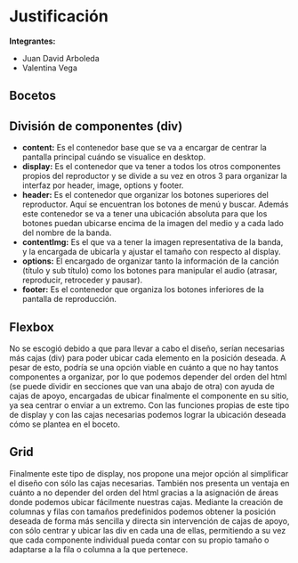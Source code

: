 # Justificación

**Integrantes:**
 - Juan David Arboleda
 - Valentina Vega

## Bocetos

 
## División de componentes (div)

- **content:** Es el contenedor base que se va a encargar de centrar la pantalla principal cuándo se visualice en desktop.
- **display:** Es el contenedor que va tener a todos los otros componentes propios del reproductor y se divide a su vez en otros 3 para organizar la interfaz por header, image, options y footer.
- **header:** Es el contenedor que organizar los botones superiores del reproductor. Aquí se encuentran los botones de menú y buscar. Además este contenedor se va a tener una ubicación absoluta para que los botones puedan ubicarse encima de la imagen del medio y a cada lado del nombre de la banda.
- **contentImg:** Es el que va a tener la imagen representativa de la banda, y la encargada de ubicarla y ajustar el tamaño con respecto al display.
- **options:** El encargado de organizar tanto la información de la canción (título y sub título) como los botones para manipular el audio (atrasar, reproducir, retroceder y pausar). 
- **footer:** Es el contenedor que organiza los botones inferiores de la pantalla de reproducción. 

## Flexbox

No se escogió debido a que para llevar a cabo el diseño, serían necesarias más cajas (div) para poder ubicar cada elemento en la posición deseada. A pesar de esto, podría se una opción viable en cuánto a que no hay tantos componentes a organizar, por lo que podemos depender del orden del html (se puede dividir en secciones que van una abajo de otra) con ayuda de cajas de apoyo, encargadas de ubicar finalmente el componente en su sitio, ya sea centrar o enviar a un extremo. Con las funciones propias de este tipo de display y con las cajas necesarias podemos lograr la ubicación deseada cómo se plantea en el boceto.

## Grid

Finalmente este tipo de display, nos propone una mejor opción al simplificar el diseño con sólo las cajas necesarias. También nos presenta un ventaja en cuánto a no depender del orden del html gracias a la asignación de áreas donde podemos ubicar fácilmente nuestras cajas. Mediante la creación de columnas y filas con tamaños predefinidos podemos obtener la posición deseada de forma más sencilla y directa sin intervención de cajas de apoyo, con sólo centrar y ubicar las div en cada una de ellas, permitiendo a su vez que cada componente individual pueda contar con su propio tamaño o adaptarse a la fila o columna a la que pertenece.
